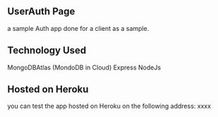 ## UserAuth Page

a sample Auth app done for a client as a sample.

## Technology Used

MongoDBAtlas (MondoDB in Cloud)
Express
NodeJs

## Hosted on Heroku

you can test the app hosted on Heroku on the following address:
xxxx
